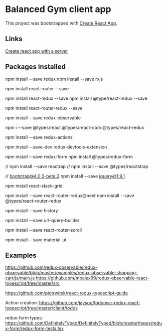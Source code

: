 # Balanced Gym client app

This project was bootstrapped with [Create React App](https://github.com/facebookincubator/create-react-app).


## Links

[Create react app with a server](https://www.fullstackreact.com/articles/using-create-react-app-with-a-server/)



## Packages installed



npm install --save redux
npm install --save rxjs

npm install react-router --save

npm install react-redux --save
npm install @type/react-redux --save

npm install react-router-redux --save

npm install --save redux-observable

npm i --save @types/react @types/react-dom @types/react-redux

 npm install --save redux-actions

npm install --save-dev redux-devtools-extension

npm install --save redux-form
npm install @types/redux-form

// npm install --save reactrap
// npm install --save @types/reactstrap

// bootstrap@4.0.0-beta.2
npm install --save jquery@1.9.1

npm install react-stack-grid

npm install --save react-router-redux@next
npm install --save @types/react-router-redux

npm install --save history

npm install --save url-query-builder

npm install --save react-router-scroll

npm install --save material-ui

## Examples 

https://github.com/redux-observable/redux-observable/blob/master/examples/redux-observable-shopping-cart/js/main.js
https://github.com/mbalex99/redux-observable-react-typescript/tree/master/src


https://github.com/piotrwitek/react-redux-typescript-guide


Action creation:
https://github.com/jaysoo/todomvc-redux-react-typescript/tree/master/client/todos

redux-form types:
https://github.com/DefinitelyTyped/DefinitelyTyped/blob/master/types/redux-form/redux-form-tests.tsx